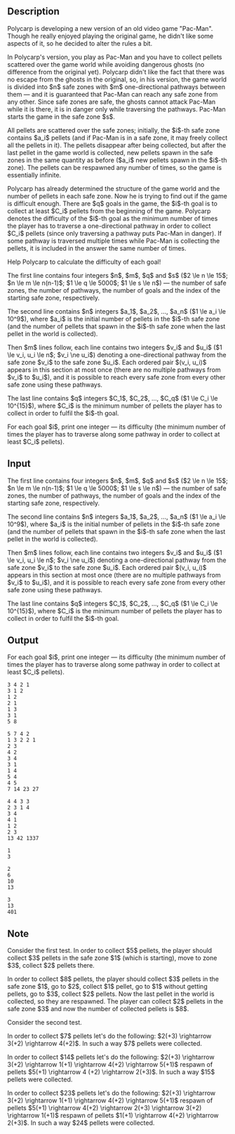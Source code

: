 ## Description

<div><p>Polycarp is developing a new version of an old video game "Pac-Man". Though he really enjoyed playing the original game, he didn't like some aspects of it, so he decided to alter the rules a bit.</p><p>In Polycarp's version, you play as Pac-Man and you have to collect pellets scattered over the game world while avoiding dangerous ghosts (no difference from the original yet). Polycarp didn't like the fact that there was no escape from the ghosts in the original, so, in his version, the game world is divided into $n$ safe zones with $m$ one-directional pathways between them — and it is guaranteed that Pac-Man can reach any safe zone from any other. Since safe zones are safe, the ghosts cannot attack Pac-Man while it is there, it is in danger only while traversing the pathways. Pac-Man starts the game in the safe zone $s$.</p><p>All pellets are scattered over the safe zones; initially, the $i$-th safe zone contains $a_i$ pellets (and if Pac-Man is in a safe zone, it may freely collect all the pellets in it). The pellets disappear after being collected, but after the last pellet in the game world is collected, new pellets spawn in the safe zones in the same quantity as before ($a_i$ new pellets spawn in the $i$-th zone). The pellets can be respawned any number of times, so the game is essentially infinite.</p><p>Polycarp has already determined the structure of the game world and the number of pellets in each safe zone. Now he is trying to find out if the game is difficult enough. There are $q$ goals in the game, the $i$-th goal is to collect at least $C_i$ pellets from the beginning of the game. Polycarp denotes the <span class="tex-font-style-it">difficulty</span> of the $i$-th goal as the minimum number of times the player has to traverse a one-directional pathway in order to collect $C_i$ pellets (since only traversing a pathway puts Pac-Man in danger). If some pathway is traversed multiple times while Pac-Man is collecting the pellets, it is included in the answer the same number of times.</p><p>Help Polycarp to calculate the difficulty of each goal!</p></div><div class="input-specification"><p>The first line contains four integers $n$, $m$, $q$ and $s$ ($2 \le n \le 15$; $n \le m \le n(n-1)$; $1 \le q \le 5000$; $1 \le s \le n$) — the number of safe zones, the number of pathways, the number of goals and the index of the starting safe zone, respectively.</p><p>The second line contains $n$ integers $a_1$, $a_2$, ..., $a_n$ ($1 \le a_i \le 10^9$), where $a_i$ is the initial number of pellets in the $i$-th safe zone (and the number of pellets that spawn in the $i$-th safe zone when the last pellet in the world is collected).</p><p>Then $m$ lines follow, each line contains two integers $v_i$ and $u_i$ ($1 \le v_i, u_i \le n$; $v_i \ne u_i$) denoting a one-directional pathway from the safe zone $v_i$ to the safe zone $u_i$. Each ordered pair $(v_i, u_i)$ appears in this section at most once (there are no multiple pathways from $v_i$ to $u_i$), and it is possible to reach every safe zone from every other safe zone using these pathways.</p><p>The last line contains $q$ integers $C_1$, $C_2$, ..., $C_q$ ($1 \le C_i \le 10^{15}$), where $C_i$ is the minimum number of pellets the player has to collect in order to fulfil the $i$-th goal.</p></div><div class="output-specification"><p>For each goal $i$, print one integer — its difficulty (the minimum number of times the player has to traverse along some pathway in order to collect at least $C_i$ pellets).</p></div>

## Input

<p>The first line contains four integers $n$, $m$, $q$ and $s$ ($2 \le n \le 15$; $n \le m \le n(n-1)$; $1 \le q \le 5000$; $1 \le s \le n$) — the number of safe zones, the number of pathways, the number of goals and the index of the starting safe zone, respectively.</p><p>The second line contains $n$ integers $a_1$, $a_2$, ..., $a_n$ ($1 \le a_i \le 10^9$), where $a_i$ is the initial number of pellets in the $i$-th safe zone (and the number of pellets that spawn in the $i$-th safe zone when the last pellet in the world is collected).</p><p>Then $m$ lines follow, each line contains two integers $v_i$ and $u_i$ ($1 \le v_i, u_i \le n$; $v_i \ne u_i$) denoting a one-directional pathway from the safe zone $v_i$ to the safe zone $u_i$. Each ordered pair $(v_i, u_i)$ appears in this section at most once (there are no multiple pathways from $v_i$ to $u_i$), and it is possible to reach every safe zone from every other safe zone using these pathways.</p><p>The last line contains $q$ integers $C_1$, $C_2$, ..., $C_q$ ($1 \le C_i \le 10^{15}$), where $C_i$ is the minimum number of pellets the player has to collect in order to fulfil the $i$-th goal.</p>

## Output

<p>For each goal $i$, print one integer — its difficulty (the minimum number of times the player has to traverse along some pathway in order to collect at least $C_i$ pellets).</p>





```input1
3 4 2 1
3 1 2
1 2
2 1
1 3
3 1
5 8
```




```input2
5 7 4 2
1 3 2 2 1
2 3
4 2
3 4
3 1
1 4
5 4
4 5
7 14 23 27
```




```input3
4 4 3 3
2 3 1 4
3 4
4 1
1 2
2 3
13 42 1337
```




```output1
1
3
```




```output2
2
6
10
13
```




```output3
3
13
401
```



## Note

<p>Consider the first test. In order to collect $5$ pellets, the player should collect $3$ pellets in the safe zone $1$ (which is starting), move to zone $3$, collect $2$ pellets there.</p><p>In order to collect $8$ pellets, the player should collect $3$ pellets in the safe zone $1$, go to $2$, collect $1$ pellet, go to $1$ without getting pellets, go to $3$, collect $2$ pellets. Now the last pellet in the world is collected, so they are respawned. The player can collect $2$ pellets in the safe zone $3$ and now the number of collected pellets is $8$.</p><p>Consider the second test.</p><p>In order to collect $7$ pellets let's do the following: $2(+3) \rightarrow 3(+2) \rightarrow 4(+2)$. In such a way $7$ pellets were collected.</p><p>In order to collect $14$ pellets let's do the following: $2(+3) \rightarrow 3(+2) \rightarrow 1(+1) \rightarrow 4(+2) \rightarrow 5(+1)$ <span class="tex-font-style-tt">respawn of pellets</span> $5(+1) \rightarrow 4 (+2) \rightarrow 2(+3)$. In such a way $15$ pellets were collected.</p><p>In order to collect $23$ pellets let's do the following: $2(+3) \rightarrow 3(+2) \rightarrow 1(+1) \rightarrow 4(+2) \rightarrow 5(+1)$ <span class="tex-font-style-tt">respawn of pellets</span> $5(+1) \rightarrow 4(+2) \rightarrow 2(+3) \rightarrow 3(+2) \rightarrow 1(+1)$ <span class="tex-font-style-tt">respawn of pellets</span> $1(+1) \rightarrow 4(+2) \rightarrow 2(+3)$. In such a way $24$ pellets were collected.</p>
